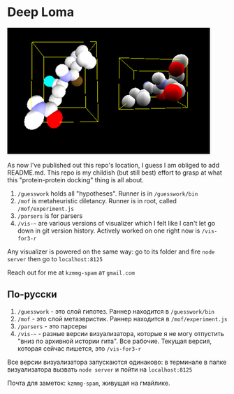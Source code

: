 # Deep Loma

 ![Doobies, deep loma mascot](/readme/doobies.png)

As now I've published out this repo's location, I guess I am obliged to add README.md. This repo is my childish (but still best) effort to grasp at what this "protein-protein docking" thing is all about.

1. `/guesswork` holds all "hypotheses". Runner is in `/guesswork/bin`
2. `/mof` is metaheuristic diletancy. Runner is in root, called `/mof/experiment.js`
3. `/parsers` is for parsers
4. `/vis-~` are various versions of visualizer which I felt like I can't let go down in git version history. Actively worked on one right now is `/vis-for3-r`

Any visualizer is powered on the same way: go to its folder and fire `node server` then go to `localhost:8125`

Reach out for me at `kzmmg-spam` ат `gmail.com`

## По-русски

1. `/guesswork` - это слой гипотез. Раннер находится в `/guesswork/bin`
2. `/mof` - это слой метаэвристик. Раннер находится в `/mof/experiment.js`
3. `/parsers` - это парсеры
4. `/vis-~` - разные версии визуализатора, которые я не могу отпустить "вниз по архивной истории гита". Все рабочие. Текущая версия, которая сейчас пишется, это `/vis-for3-r`

Все версии визуализатора запускаются одинаково: в терминале в папке визуализатора вызвать `node server` и пойти на `localhost:8125`

Почта для заметок: `kzmmg-spam`, живущая на гмайлике.